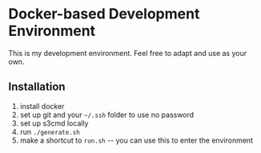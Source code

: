 # Docker-based Development Environment
This is my development environment. Feel free to adapt
and use as your own.

## Installation
1. install docker
2. set up git and your `~/.ssh` folder to use no password
3. set up s3cmd locally
4. run `./generate.sh`
5. make a shortcut to `run.sh` -- you can use this to enter the environment
